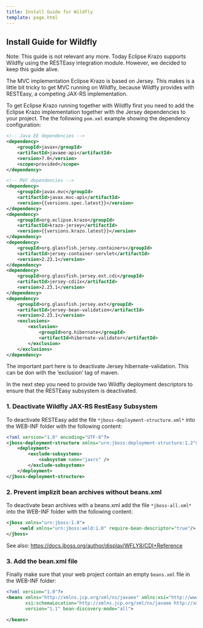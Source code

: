 ```yaml
---
title: Install Guide for Wildfly
template: page.html
---
```


## Install Guide for Wildfly

Note: This guide is not relevant any more. Today Eclipse Krazo supports Wildfly using the RESTEasy integration module.
However, we decided to keep this guide alive.

The MVC implementation Eclipse Krazo is based on Jersey. This makes is a little bit tricky to get MVC running on Wildfly, because Wildfly provides with RESTEasy, a competing JAX-RS implementation.

To get Eclipse Krazo running together with Wildfly first you need to add the Eclipse Krazo implementation together with the Jersey dependencies to your project. The the following `pom.xml` example showing the dependency configuration:

```xml
<!-- Java EE dependencies -->
<dependency>
    <groupId>javax</groupId>
    <artifactId>javaee-api</artifactId>
    <version>7.0</version>
    <scope>provided</scope>
</dependency>

<!-- MVC dependencies -->
<dependency>
    <groupId>javax.mvc</groupId>
    <artifactId>javax.mvc-api</artifactId>
    <version>{{versions.spec.latest}}</version>
</dependency>
<dependency>
    <groupId>org.eclipse.krazo</groupId>
    <artifactId>krazo-jersey</artifactId>
    <version>{{versions.krazo.latest}}</version>
</dependency>
<dependency>
    <groupId>org.glassfish.jersey.containers</groupId>
    <artifactId>jersey-container-servlet</artifactId>
    <version>2.23.1</version>
</dependency>
<dependency>
    <groupId>org.glassfish.jersey.ext.cdi</groupId>
    <artifactId>jersey-cdi1x</artifactId>
    <version>2.23.1</version>
</dependency>
<dependency>
    <groupId>org.glassfish.jersey.ext</groupId>
    <artifactId>jersey-bean-validation</artifactId>
    <version>2.23.1</version>
    <exclusions>
        <exclusion>
            <groupId>org.hibernate</groupId>
            <artifactId>hibernate-validator</artifactId>
        </exclusion>
    </exclusions>
</dependency>
```

The important part here is to deactivate Jersey hibernate-validation. This can be don with the ‘exclusion’ tag of maven.

In the next step you need to provide two Wildfly deployment descriptors to ensure that the RESTEasy subsystem is deactivated.

### 1. Deactivate Wildfly JAX-RS RestEasy Subsystem

To deactivate RESTEasy add the file `*jboss-deployment-structure.xml*` into the WEB-INF folder with the following content:

```xml
<?xml version="1.0" encoding="UTF-8"?>
<jboss-deployment-structure xmlns="urn:jboss:deployment-structure:1.2">
    <deployment>
        <exclude-subsystems>
            <subsystem name="jaxrs" />
        </exclude-subsystems>
    </deployment>
</jboss-deployment-structure>
```

### 2. Prevent implizit bean archives without beans.xml

To deactivate bean archives with a beans.xml add the file `*jboss-all.xml*` into the WEB-INF folder with 
the following content:

```xml
<jboss xmlns="urn:jboss:1.0">
     <weld xmlns="urn:jboss:weld:1.0" require-bean-descriptor="true"/>
</jboss>
```

See also: https://docs.jboss.org/author/display/WFLY8/CDI+Reference

### 3. Add the bean.xml file

Finally make sure that your web project contain an empty `beans.xml` file in the WEB-INF folder:

```xml
<?xml version="1.0"?>
<beans xmlns="http://xmlns.jcp.org/xml/ns/javaee" xmlns:xsi="http://www.w3.org/2001/XMLSchema-instance"
       xsi:schemaLocation="http://xmlns.jcp.org/xml/ns/javaee http://xmlns.jcp.org/xml/ns/javaee/beans_1_1.xsd"
       version="1.1" bean-discovery-mode="all">
       
</beans>
```